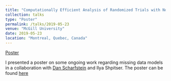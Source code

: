 ```yaml
---
title: "Computationally Efficient Analysis of Randomized Trials with Non-Monotone Missing Binary Outcomes"
collection: talks
type: "Poster"
permalink: /talks/2019-05-23
venue: "McGill University"
date: 2019-05-23
location: "Montreal, Quebec, Canada"
---
```

[<u>Poster</u>](/files/poster_missingdata.pdf)

I presented a poster on some ongoing work regarding missing data models in a collaboration with [Dan Scharfstein]() and Ilya Shpitser. The poster can be found [here](/files/poster_missingdata.pdf)
